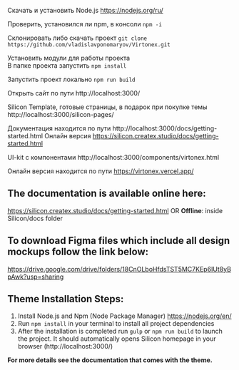 Скачать и установить Node.js
https://nodejs.org/ru/

Проверить, установился ли npm, в консоли
`npm -i`

Склонировать либо скачать проект
`git clone https://github.com/vladislavponomaryov/Virtonex.git`

Установить модули для работы проекта <br/>
В папке проекта запустить
`npm install`

Запустить проект локально
`npm run build`

Открыть сайт по пути
http://localhost:3000/

Silicon Template, готовые страницы, в подарок при покупке темы
http://localhost:3000/silicon-pages/

Документация находится по пути
http://localhost:3000/docs/getting-started.html
Онлайн версия
https://silicon.createx.studio/docs/getting-started.html

UI-kit с компонентами
http://localhost:3000/components/virtonex.html

Онлайн версия находится по пути
https://virtonex.vercel.app/


## The documentation is available online here:
https://silicon.createx.studio/docs/getting-started.html
OR
**Offline**: inside Silicon/docs folder

## To download Figma files which include all design mockups follow the link below:
https://drive.google.com/drive/folders/18CnOLboHfdsTST5MC7KEp6IUt8yBpAwk?usp=sharing

## Theme Installation Steps:
1. Install Node.js and Npm (Node Package Manager)
https://nodejs.org/en/
2. Run `npm install` in your terminal to install all project dependencies
3. After the installation is completed run `gulp` or `npm run build` to launch the project. It should automatically opens Silicon homepage in your browser (http://localhost:3000/)

**For more details see the documentation that comes with the theme.**
